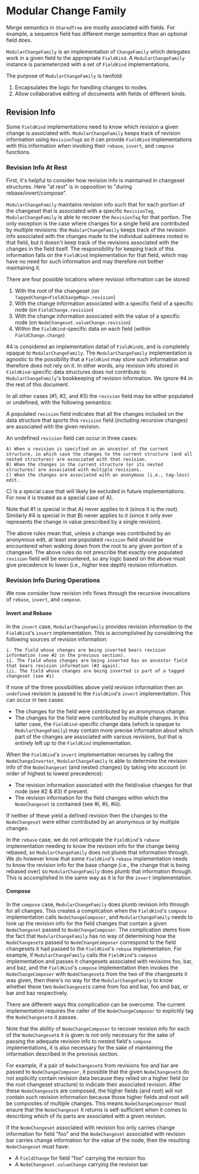 # Modular Change Family

Merge semantics in `SharedTree` are mostly associated with fields.
For example, a sequence field has different merge semantics than an optional field does.

`ModularChangeFamily` is an implementation of `ChangeFamily` which delegates work in a given field to the appropriate `FieldKind`.
A `ModularChangeFamily` instance is parameterized with a set of `FieldKind` implementations.

The purpose of `ModularChangeFamily` is twofold:

1. Encapsulates the logic for handling changes to nodes.
2. Allow collaborative editing of documents with fields of different kinds.

## Revision Info

Some `FieldKind` implementations need to know which revision a given change is associated with.
`ModularChangeFamily` keeps track of revision information using `RevisionTag`s so it can provide `FieldKind` implementations with this information when invoking their `rebase`, `invert`, and `compose` functions.

### Revision Info At Rest

First, it's helpful to consider how revision info is maintained in changeset structures.
Here "at rest" is in opposition to "during rebase/invert/compose".

`ModularChangeFamily` maintains revision info such that for each portion of the changeset that is associated with a specific `RevisionTag`,
`ModularChangeFamily` is able to recover the `RevisionTag` for that portion.
The only exception is the case where changes for a single field are contributed by multiple revisions:
the `ModularChangeFamily` keeps track of the revision info associated with the changes made to the individual subtrees rooted in that field,
but it doesn't keep track of the revisions associated with the changes in the field itself.
The responsibility for keeping track of this information falls on the `FieldKind` implementation for that field,
which may have no need for such information and may therefore not bother maintaining it.

There are four possible locations where revision information can be stored:

1. With the root of the changeset (on `TaggedChange<FieldChangeMap>.revision`)
2. With the change information associated with a specific field of a specific node (on `FieldChange.revision`)
3. With the change information associated with the value of a specific node (on `NodeChangeset.valueChange.revision`)
4. Within the `FieldKind`-specific data on each field (within `FieldChange.change`)

#4 is considered an implementation detail of `FieldKind`s, and is completely opaque to `ModularChangeFamily`.
The `ModularChangeFamily` implementation is agnostic to the possibility that a `FieldKind` may store such information and therefore does not rely on it.
In other words, any revision info stored in `FieldKind`-specific data structures does not contribute to `ModularChangeFamily`'s bookkeeping of revision information.
We ignore #4 in the rest of this document.

In all other cases (#1, #2, and #3) the `revision` field may be either populated or undefined, with the following semantics:

A populated `revision` field indicates that all the changes included on the data structure that sports this `revision` field
(including recursive changes)
are associated with the given revision.

An undefined `revision` field can occur in three cases:

    A) When a revision is specified on an ancestor of the current structure, in which case the changes to the current structure (and all nested structures) are associated with that revision.
    B) When the changes in the current structure (or its nested structures) are associated with multiple revisions.
    C) When the changes are associated with an anonymous (i.e., tag-less) edit.

C) Is a special case that will likely be excluded in future implementations.
For now it is treated as a special case of A).

Note that #1 is special in that A) never applies to it (since it is the root).
Similarly #4 is special in that B) never applies to it (since it only ever represents the change in value prescribed by a single revision).

The above rules mean that, unless a change was contributed by an anonymous edit, at least one populated `revision` field should be encountered when walking down from the root to any given portion of a changeset.
The above rules do not prescribe that exactly one populated `revision` field will be encountered,
so any logic based on the above must give precedence to lower (i.e., higher tree depth) revision information.

### Revision Info During Operations

We now consider how revision info flows through the recursive invocations of `rebase`, `invert`, and `compose`.

#### Invert and Rebase

In the `invert` case, `ModularChangeFamily` provides revision information to the `FieldKind`'s `invert` implementation.
This is accomplished by considering the following sources of revision information:

    i. The field whose changes are being inverted bears revision information (see #2 in the previous section).
    ii. The field whose changes are being inverted has an ancestor field that bears revision information (#2 again).
    iii. The field whose changes are being inverted is part of a tagged changeset (see #1)

If none of the three possibilities above yield revision information then an `undefined` revision is passed to the `FieldKind`'s `invert` implementation.
This can occur in two cases:

-   The changes for the field were contributed by an anonymous change.
-   The changes for the field were contributed by multiple changes.
    In this latter case, the `FieldKind`-specific change data
    (which is opaque to `ModularChangeFamily`)
    may contain more precise information about which part of the changes are associated with various revisions,
    but that is entirely left up to the `FieldKind` implementation.

When the `FieldKind`'s `invert` implementation recurses by calling the `NodeChangeInverter`,
`ModularChangeFamily` is able to determine the revision info of the `NodeChangeset` (and nested changes) by taking into account (in order of highest to lowest precedence):

-   The revision information associated with the field/value changes for that node (see #2 & #3) if present.
-   The revision information for the field changes within which the `NodeChangeset` is contained (see #i, #ii, #iii).

If neither of these yield a defined revision then the changes to the `NodeChangeset` were either contributed by an anonymous or by multiple changes.

In the `rebase` case, we do not anticipate the `FieldKind`'s `rebase` implementation needing to know the revision info for the change being rebased, so `ModularChangeFamily` does not plumb that information through.
We do however know that some `FieldKind`'s `rebase` implementation needs to know the revision info for the base change (i.e., the change that is being rebased over) so `ModularChangeFamily` does plumb that information through.
This is accomplished in the same way as it is for the `invert` implementation.

#### Compose

In the `compose` case, `ModularChangeFamily` does plumb revision info through for all changes.
This creates a complication when the `FieldKind`'s `compose` implementation calls `NodeChangeComposer`, and `ModularChangeFamily` needs to look up the revision info for the field changes that contain a given `NodeChangeset` passed to `NodeChangeComposer`.
The complication stems from the fact that `ModularChangeFamily` has no way of determining how the `NodeChangeset`s passed to `NodeChangeComposer` correspond to the field changesets it had passed to the `FieldKind`'s `rebase` implementation.
For example, if `ModularChangeFamily` calls the `FieldKind`'s `compose` implementation and passes it changesets associated with revisions foo, bar, and baz,
and the `FieldKind`'s `compose` implementation then invokes the `NodeChangeComposer` with `NodeChangeset`s from the two of the changesets it was given,
then there's no way for the `ModularChangeFamily` to know whether these two `NodeChangeset`s came from foo and bar, foo and baz, or bar and baz respectively.

There are different ways this complication can be overcome.
The current implementation requires the caller of the `NodeChangeComposer` to explicitly tag the `NodeChangeset`s it passes.

Note that the ability of `NodeChangeComposer` to recover revision info for each of the `NodeChangeset`s it is given is not only necessary for the sake of passing the adequate revision info to nested field's `compose` implementations,
it is also necessary for the sake of maintaining the information described in the previous section.

For example, if a pair of `NodeChangeset`s from revisions foo and bar are passed to `NodeChangeComposer`,
it possible that the given `NodeChangeset`s do not explicitly contain revision data because they relied on a higher field (or the root changeset structure) to indicate their associated revision.
After these `NodeChangeset`s are composed, the higher fields (and root) will not contain such revision information because those higher fields and root will be composites of multiple changes.
This means `NodeChangeComposer` must ensure that the `NodeChangeset` it returns is self-sufficient when it comes to describing which of its parts are associated with a given revision.

If the `NodeChangeset` associated with revision foo only carries change information for field "foo" and the `NodeChangeset` associated with revision bar carries change information for the value of the node,
then the resulting `NodeChangeset` must have:

-   A `FieldChange` for field "foo" carrying the revision foo
-   A `NodeChangeset.valueChange` carrying the revision bar
